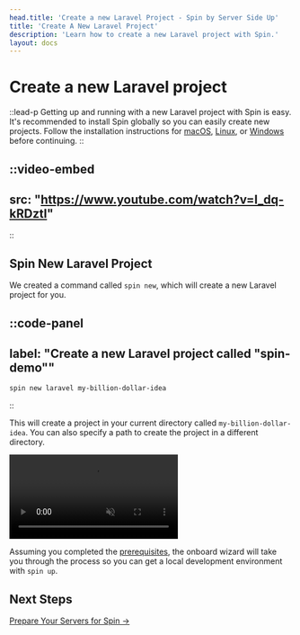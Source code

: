 ```yaml
---
head.title: 'Create a new Laravel Project - Spin by Server Side Up'
title: 'Create A New Laravel Project'
description: 'Learn how to create a new Laravel project with Spin.'
layout: docs
---
```


# Create a new Laravel project
::lead-p
Getting up and running with a new Laravel project with Spin is easy. It's recommended to install Spin globally so you can easily create new projects. Follow the installation instructions for [macOS](/docs/installation/install-macos/), [Linux](/docs/installation/install-linux), or [Windows](/docs/installation/install-windows) before continuing.
::

::video-embed
---
src: "https://www.youtube.com/watch?v=I_dq-kRDztI"
---
::

## Spin New Laravel Project
We created a command called `spin new`, which will create a new Laravel project for you.

::code-panel
---
label: "Create a new Laravel project called \"spin-demo\""
---
```bash
spin new laravel my-billion-dollar-idea
```
::

This will create a project in your current directory called `my-billion-dollar-idea`. You can also specify a path to create the project in a different directory.

<p>
    <video autoplay muted loop playsinline>
        <source src="https://spin-public-assets.serversideup.net/spin-demo_spin-up.mp4"/>
    </video>
</p>

Assuming you completed the [prerequisites](/docs/getting-started/prerequisites), the onboard wizard will take you through the process so you can get a local development environment with `spin up`.

## Next Steps
[Prepare Your Servers for Spin →](/docs/guide/preparing-your-servers-for-spin)